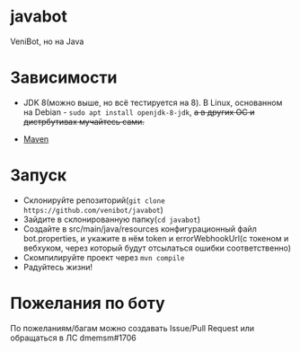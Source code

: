 # javabot
VeniBot, но на Java

# Зависимости
 - JDK 8(можно выше, но всё тестируется на 8). В Linux, основанном на Debian - ```sudo apt install openjdk-8-jdk```, ~~а в других ОС и дистрбутивах мучайтесь сами.~~
 
 - [Maven](https://maven.apache.org)
 
 # Запуск
  - Склонируйте репозиторий(```git clone https://github.com/venibot/javabot```)
  - Зайдите в склонированную папку(```cd javabot```)
  - Создайте в src/main/java/resources конфигурационный файл bot.properties, и укажите в нём token и errorWebhookUrl(с токеном и вебхуком, через который будут отсылаться ошибки соответственно)
  - Скомпилируйте проект через ```mvn compile```
  - Радуйтесь жизни!
  
# Пожелания по боту
По пожеланиям/багам можно создавать Issue/Pull Request или обращаться в ЛС dmemsm#1706
